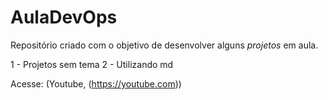 # AulaDevOps
Repositório criado com o objetivo de desenvolver alguns *projetos* em aula. 

1 - Projetos sem tema
2 - Utilizando md

Acesse: (Youtube, (https://youtube.com))
